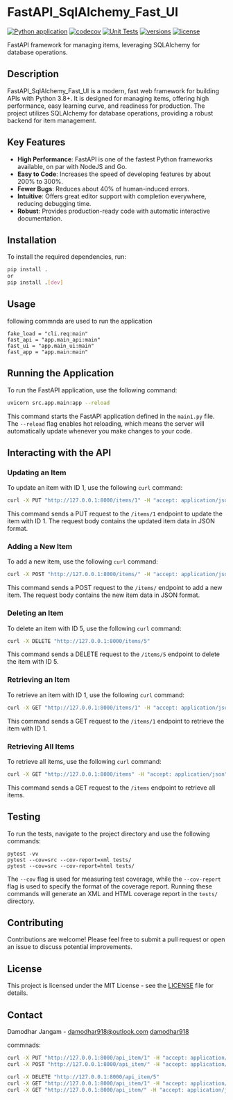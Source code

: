 # FastAPI_SqlAlchemy_Fast_UI

[![Python application](https://github.com/damodhar918/Fast_API_SqlAlchemy_Fast_UI/actions/workflows/python-app.yml/badge.svg)](https://github.com/damodhar918/Fast_API_SqlAlchemy_Fast_UI/actions/workflows/python-app.yml) [![codecov](https://codecov.io/github/damodhar918/FastAPI_SqlAlchemy_Fast_UI/graph/badge.svg?token=MHZTS92Y4I)](https://codecov.io/github/damodhar918/FastAPI_SqlAlchemy_Fast_UI) [![Unit Tests](https://github.com/damodhar918/Fast_API_SqlAlchemy_Fast_UI/actions/workflows/unittest.yml/badge.svg)](https://github.com/damodhar918/Fast_API_SqlAlchemy_Fast_UI/actions/workflows/unittest.yml) [![versions](https://img.shields.io/pypi/pyversions/fastui.svg)](https://github.com/damodhar918/Fast_API_SqlAlchemy_Fast_UI/) [![license](https://img.shields.io/github/license/pydantic/FastUI.svg)](https://github.com/damodhar918/Fast_API_SqlAlchemy_Fast_UI/blob/main/LICENSE)

FastAPI framework for managing items, leveraging SQLAlchemy for database operations.

## Description

FastAPI_SqlAlchemy_Fast_UI is a modern, fast web framework for building APIs with Python 3.8+. It is designed for managing items, offering high performance, easy learning curve, and readiness for production. The project utilizes SQLAlchemy for database operations, providing a robust backend for item management.

## Key Features

- **High Performance**: FastAPI is one of the fastest Python frameworks available, on par with NodeJS and Go.
- **Easy to Code**: Increases the speed of developing features by about 200% to 300%.
- **Fewer Bugs**: Reduces about 40% of human-induced errors.
- **Intuitive**: Offers great editor support with completion everywhere, reducing debugging time.
- **Robust**: Provides production-ready code with automatic interactive documentation.

## Installation

To install the required dependencies, run:

```bash
pip install .
or
pip install .[dev]
```

## Usage

following commnda are used to run the application

```bash:
fake_load = "cli.req:main"
fast_api = "app.main_api:main"
fast_ui = "app.main_ui:main"
fast_app = "app.main:main"
```

## Running the Application

To run the FastAPI application, use the following command:

```bash
uvicorn src.app.main:app --reload
```

This command starts the FastAPI application defined in the `main1.py` file. The `--reload` flag enables hot reloading, which means the server will automatically update whenever you make changes to your code.

## Interacting with the API

### Updating an Item

To update an item with ID 1, use the following `curl` command:

```bash
curl -X PUT "http://127.0.0.1:8000/items/1" -H "accept: application/json" -H "Content-Type: application/json" -d "{\"id\":5,\"name\":\"Updated Item\",\"description\":\"This is an updated item\",\"price\":29.99,\"is_offer\":false}"
```

This command sends a PUT request to the `/items/1` endpoint to update the item with ID 1. The request body contains the updated item data in JSON format.

### Adding a New Item

To add a new item, use the following `curl` command:

```bash
curl -X POST "http://127.0.0.1:8000/items/" -H "accept: application/json" -H "Content-Type: application/json" -d "{\"id\":5,\"name\":\"Updated Item\",\"description\":\"This is an updated item\",\"price\":29.99,\"is_offer\":false}"
```

This command sends a POST request to the `/items/` endpoint to add a new item. The request body contains the new item data in JSON format.

### Deleting an Item

To delete an item with ID 5, use the following `curl` command:

```bash
curl -X DELETE "http://127.0.0.1:8000/items/5"
```

This command sends a DELETE request to the `/items/5` endpoint to delete the item with ID 5.

### Retrieving an Item

To retrieve an item with ID 1, use the following `curl` command:

```bash
curl -X GET "http://127.0.0.1:8000/items/1" -H "accept: application/json"
```

This command sends a GET request to the `/items/1` endpoint to retrieve the item with ID 1.

### Retrieving All Items

To retrieve all items, use the following `curl` command:

```bash
curl -X GET "http://127.0.0.1:8000/items" -H "accept: application/json"
```

This command sends a GET request to the `/items` endpoint to retrieve all items.

## Testing

To run the tests, navigate to the project directory and use the following commands:

```
pytest -vv
pytest --cov=src --cov-report=xml tests/
pytest --cov=src --cov-report=html tests/
```

The `--cov` flag is used for measuring test coverage, while the `--cov-report` flag is used to specify the format of the coverage report. Running these commands will generate an XML and HTML coverage report in the `tests/` directory.

## Contributing

Contributions are welcome! Please feel free to submit a pull request or open an issue to discuss potential improvements.

## License

This project is licensed under the MIT License - see the [LICENSE](LICENSE) file for details.

## Contact

Damodhar Jangam - damodhar918@outlook.com
[damodhar918](github.com/damodhar918)

commnads:
```bash
curl -X PUT "http://127.0.0.1:8000/api_item/1" -H "accept: application/json" -H "Content-Type: application/json" -d '{"id":1,"name":"hundred","description":"Not chair bank there.","price":70,"is_offer":true,"offer_ends":"2001-10-29"}'
curl -X POST "http://127.0.0.1:8000/api_item/" -H "accept: application/json" -H "Content-Type: application/json" -d '{"id":90,"name":"hundred","description":"Not chair bank there.","price":70,"is_offer":true,"offer_ends":"2001-10-29"}'

curl -X DELETE "http://127.0.0.1:8000/api_item/5"
curl -X GET "http://127.0.0.1:8000/api_item/1" -H "accept: application/json"
curl -X GET "http://127.0.0.1:8000/api_item/" -H "accept: application/json"
```